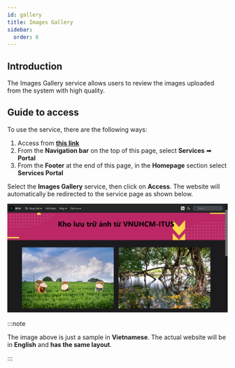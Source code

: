 ```yaml
---
id: gallery
title: Images Gallery
sidebar:
  order: 6
---
```


## Introduction

The Images Gallery service allows users to review the images uploaded from the system with high quality.

## Guide to access

To use the service, there are the following ways:

1. Access from [**this link**](https://portal.builetuananh.name.vn/en/services)
2. From the **Navigation bar** on the top of this page, select **Services** ➡ **Portal**
3. From the **Footer** at the end of this page, in the **Homepage** section select **Services Portal**

Select the **Images Gallery** service, then click on **Access**. The website will automatically be redirected to the service page as shown below.

![Gallery](../../../../assets/services/gallery.png)

:::note

The image above is just a sample in **Vietnamese**. The actual website will be in **English** and **has the same layout**.

:::
